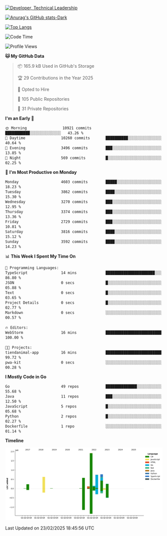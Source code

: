 <div>
  <a href="https://www.linkedin.com/in/arielpineiro/" target="_blank" rel="nofollow noopener noreferrer">
    <img src="https://img.shields.io/badge/-LinkedIn-%230077B5?style=for-the-badge&logo=linkedin&logoColor=white" alt="Developer, Technical Leadership" title="Ariel Piñeiro">
  </a>
</div>

[![Anurag's GitHub stats-Dark](https://github-readme-stats.vercel.app/api?username=arielsrv&show_icons=true&theme=dark#gh-dark-mode-only)](https://github.com/anuraghazra/github-readme-stats#gh-dark-mode-only)

[![Top Langs](https://github-readme-stats.vercel.app/api/top-langs/?username=arielsrv&layout=compact&langs_count=10&theme=dark#gh-dark-mode-only)](https://github.com/anuraghazra/github-readme-stats&theme=dark#gh-dark-mode-only)

<!--START_SECTION:waka-->
![Code Time](http://img.shields.io/badge/Code%20Time-1%2C131%20hrs%2034%20mins-blue)

![Profile Views](http://img.shields.io/badge/Profile%20Views-1-blue)

**🐱 My GitHub Data** 

> 📦 165.9 kB Used in GitHub's Storage 
 > 
> 🏆 29 Contributions in the Year 2025
 > 
> 💼 Opted to Hire
 > 
> 📜 105 Public Repositories 
 > 
> 🔑 31 Private Repositories 
 > 
**I'm an Early 🐤** 

```text
🌞 Morning                10921 commits       ███████████░░░░░░░░░░░░░░   43.26 % 
🌆 Daytime                10260 commits       ██████████░░░░░░░░░░░░░░░   40.64 % 
🌃 Evening                3496 commits        ███░░░░░░░░░░░░░░░░░░░░░░   13.85 % 
🌙 Night                  569 commits         █░░░░░░░░░░░░░░░░░░░░░░░░   02.25 % 
```
📅 **I'm Most Productive on Monday** 

```text
Monday                   4603 commits        █████░░░░░░░░░░░░░░░░░░░░   18.23 % 
Tuesday                  3862 commits        ████░░░░░░░░░░░░░░░░░░░░░   15.30 % 
Wednesday                3270 commits        ███░░░░░░░░░░░░░░░░░░░░░░   12.95 % 
Thursday                 3374 commits        ███░░░░░░░░░░░░░░░░░░░░░░   13.36 % 
Friday                   2729 commits        ███░░░░░░░░░░░░░░░░░░░░░░   10.81 % 
Saturday                 3816 commits        ████░░░░░░░░░░░░░░░░░░░░░   15.12 % 
Sunday                   3592 commits        ████░░░░░░░░░░░░░░░░░░░░░   14.23 % 
```


📊 **This Week I Spent My Time On** 

```text
💬 Programming Languages: 
TypeScript               14 mins             ██████████████████████░░░   86.80 % 
JSON                     0 secs              █░░░░░░░░░░░░░░░░░░░░░░░░   05.88 % 
Text                     0 secs              █░░░░░░░░░░░░░░░░░░░░░░░░   03.65 % 
Project Details          0 secs              █░░░░░░░░░░░░░░░░░░░░░░░░   02.77 % 
Markdown                 0 secs              ░░░░░░░░░░░░░░░░░░░░░░░░░   00.57 % 

🔥 Editors: 
WebStorm                 16 mins             █████████████████████████   100.00 % 

🐱‍💻 Projects: 
tiendanimal-app          16 mins             █████████████████████████   99.72 % 
pwa-kit                  0 secs              ░░░░░░░░░░░░░░░░░░░░░░░░░   00.28 % 
```

**I Mostly Code in Go** 

```text
Go                       49 repos            ██████████████░░░░░░░░░░░   55.68 % 
Java                     11 repos            ███░░░░░░░░░░░░░░░░░░░░░░   12.50 % 
JavaScript               5 repos             █░░░░░░░░░░░░░░░░░░░░░░░░   05.68 % 
Python                   2 repos             █░░░░░░░░░░░░░░░░░░░░░░░░   02.27 % 
Dockerfile               1 repo              ░░░░░░░░░░░░░░░░░░░░░░░░░   01.14 % 
```



**Timeline**

![Lines of Code chart](https://raw.githubusercontent.com/arielsrv/arielsrv/main/assets/bar_graph.png)


 Last Updated on 23/02/2025 18:45:56 UTC
<!--END_SECTION:waka-->

